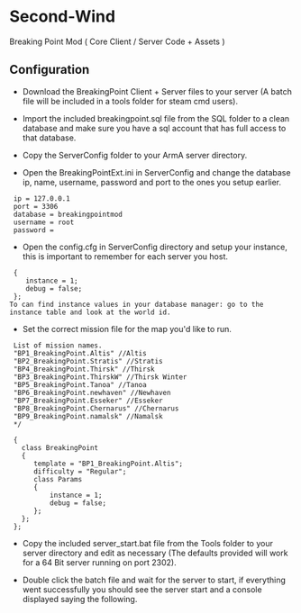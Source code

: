# Second-Wind
Breaking Point Mod ( Core Client / Server Code + Assets ) 

## Configuration

* Download the BreakingPoint Client + Server files to your server (A batch file will be included in a tools folder for steam cmd users).

* Import the included breakingpoint.sql file from the SQL folder to a clean database and make sure you have a sql account that has full access to that database.

* Copy the ServerConfig folder to your ArmA server directory.
* Open the BreakingPointExt.ini in ServerConfig and change the database ip, name, username, password and port to the ones you setup earlier.
``` [DATABASE]
 ip = 127.0.0.1
 port = 3306
 database = breakingpointmod
 username = root
 password =
```

* Open the config.cfg in ServerConfig directory and setup your instance, this is important to remember for each server you host.
``` class Params
 {
 	instance = 1;
 	debug = false;
 };
To can find instance values in your database manager: go to the instance table and look at the world id.
```

* Set the correct mission file for the map you'd like to run.
``` /*
 List of mission names.
 "BP1_BreakingPoint.Altis" //Altis
 "BP2_BreakingPoint.Stratis" //Stratis
 "BP4_BreakingPoint.Thirsk" //Thirsk
 "BP3_BreakingPoint.ThirskW" //Thirsk Winter
 "BP5_BreakingPoint.Tanoa" //Tanoa
 "BP6_BreakingPoint.newhaven" //Newhaven
 "BP7_BreakingPoint.Esseker" //Esseker
 "BP8_BreakingPoint.Chernarus" //Chernarus
 "BP9_BreakingPoint.namalsk" //Namalsk
 */
 ```
``` class Missions
 {
   class BreakingPoint
   {
 	  template = "BP1_BreakingPoint.Altis";
 	  difficulty = "Regular";
 	  class Params
 	  {
 		  instance = 1;
 		  debug = false;
 	  };
   };
 };
```


* Copy the included server_start.bat file from the Tools folder to your server directory and edit as necessary (The defaults provided will work for a 64 Bit server running on port 2302).

* Double click the batch file and wait for the server to start, if everything went successfully you should see the server start and a console displayed saying the following.
